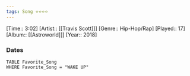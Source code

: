 ```yaml
---
tags: Song ⭐⭐⭐⭐ 
---
```

[Time:: 3:02]
[Artist:: [[Travis Scott]]]
[Genre:: Hip-Hop/Rap]
[Played:: 17]
[Album:: [[Astroworld]]]
[Year:: 2018]
### Dates
````dataview
TABLE Favorite_Song
WHERE Favorite_Song = "WAKE UP"
````